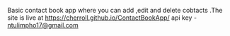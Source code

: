 Basic contact book app where you can add ,edit and delete cobtacts .The site is live at https://cherroll.github.io/ContactBookApp/
api key - ntulimpho17@gmail.com
